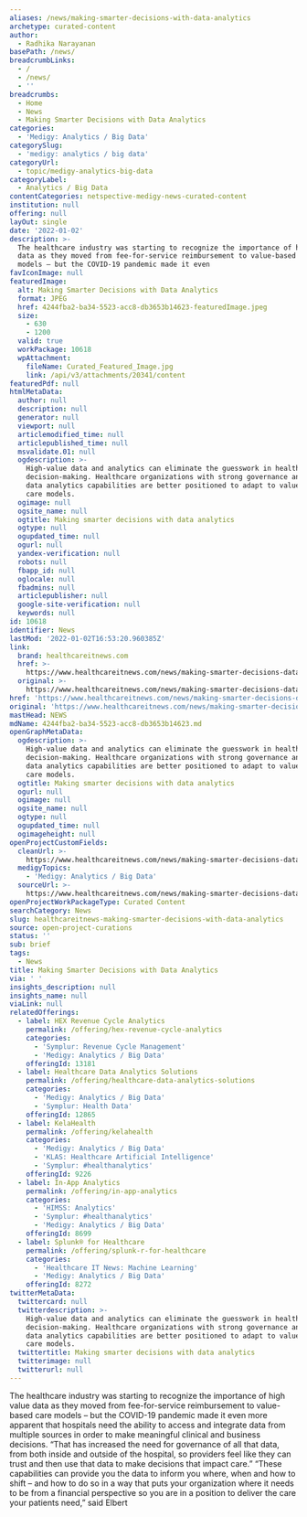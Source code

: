 ```yaml
---
aliases: /news/making-smarter-decisions-with-data-analytics
archetype: curated-content
author:
  - Radhika Narayanan
basePath: /news/
breadcrumbLinks:
  - /
  - /news/
  - ''
breadcrumbs:
  - Home
  - News
  - Making Smarter Decisions with Data Analytics
categories:
  - 'Medigy: Analytics / Big Data'
categorySlug:
  - 'medigy: analytics / big data'
categoryUrl:
  - topic/medigy-analytics-big-data
categoryLabel:
  - Analytics / Big Data
contentCategories: netspective-medigy-news-curated-content
institution: null
offering: null
layOut: single
date: '2022-01-02'
description: >-
  The healthcare industry was starting to recognize the importance of high value
  data as they moved from fee-for-service reimbursement to value-based care
  models – but the COVID-19 pandemic made it even
favIconImage: null
featuredImage:
  alt: Making Smarter Decisions with Data Analytics
  format: JPEG
  href: 4244fba2-ba34-5523-acc8-db3653b14623-featuredImage.jpeg
  size:
    - 630
    - 1200
  valid: true
  workPackage: 10618
  wpAttachment:
    fileName: Curated_Featured_Image.jpg
    link: /api/v3/attachments/20341/content
featuredPdf: null
htmlMetaData:
  author: null
  description: null
  generator: null
  viewport: null
  articlemodified_time: null
  articlepublished_time: null
  msvalidate.01: null
  ogdescription: >-
    High-value data and analytics can eliminate the guesswork in healthcare
    decision-making. Healthcare organizations with strong governance and good
    data analytics capabilities are better positioned to adapt to value-based
    care models.
  ogimage: null
  ogsite_name: null
  ogtitle: Making smarter decisions with data analytics
  ogtype: null
  ogupdated_time: null
  ogurl: null
  yandex-verification: null
  robots: null
  fbapp_id: null
  oglocale: null
  fbadmins: null
  articlepublisher: null
  google-site-verification: null
  keywords: null
id: 10618
identifier: News
lastMod: '2022-01-02T16:53:20.960385Z'
link:
  brand: healthcareitnews.com
  href: >-
    https://www.healthcareitnews.com/news/making-smarter-decisions-data-analytics
  original: >-
    https://www.healthcareitnews.com/news/making-smarter-decisions-data-analytics
href: 'https://www.healthcareitnews.com/news/making-smarter-decisions-data-analytics'
original: 'https://www.healthcareitnews.com/news/making-smarter-decisions-data-analytics'
mastHead: NEWS
mdName: 4244fba2-ba34-5523-acc8-db3653b14623.md
openGraphMetaData:
  ogdescription: >-
    High-value data and analytics can eliminate the guesswork in healthcare
    decision-making. Healthcare organizations with strong governance and good
    data analytics capabilities are better positioned to adapt to value-based
    care models.
  ogtitle: Making smarter decisions with data analytics
  ogurl: null
  ogimage: null
  ogsite_name: null
  ogtype: null
  ogupdated_time: null
  ogimageheight: null
openProjectCustomFields:
  cleanUrl: >-
    https://www.healthcareitnews.com/news/making-smarter-decisions-data-analytics
  medigyTopics:
    - 'Medigy: Analytics / Big Data'
  sourceUrl: >-
    https://www.healthcareitnews.com/news/making-smarter-decisions-data-analytics
openProjectWorkPackageType: Curated Content
searchCategory: News
slug: healthcareitnews-making-smarter-decisions-with-data-analytics
source: open-project-curations
status: ''
sub: brief
tags:
  - News
title: Making Smarter Decisions with Data Analytics
via: ' '
insights_description: null
insights_name: null
viaLink: null
relatedOfferings:
  - label: HEX Revenue Cycle Analytics
    permalink: /offering/hex-revenue-cycle-analytics
    categories:
      - 'Symplur: Revenue Cycle Management'
      - 'Medigy: Analytics / Big Data'
    offeringId: 13181
  - label: Healthcare Data Analytics Solutions
    permalink: /offering/healthcare-data-analytics-solutions
    categories:
      - 'Medigy: Analytics / Big Data'
      - 'Symplur: Health Data'
    offeringId: 12865
  - label: KelaHealth
    permalink: /offering/kelahealth
    categories:
      - 'Medigy: Analytics / Big Data'
      - 'KLAS: Healthcare Artificial Intelligence'
      - 'Symplur: #healthanalytics'
    offeringId: 9226
  - label: In-App Analytics
    permalink: /offering/in-app-analytics
    categories:
      - 'HIMSS: Analytics'
      - 'Symplur: #healthanalytics'
      - 'Medigy: Analytics / Big Data'
    offeringId: 8699
  - label: Splunk® for Healthcare
    permalink: /offering/splunk-r-for-healthcare
    categories:
      - 'Healthcare IT News: Machine Learning'
      - 'Medigy: Analytics / Big Data'
    offeringId: 8272
twitterMetaData:
  twittercard: null
  twitterdescription: >-
    High-value data and analytics can eliminate the guesswork in healthcare
    decision-making. Healthcare organizations with strong governance and good
    data analytics capabilities are better positioned to adapt to value-based
    care models.
  twittertitle: Making smarter decisions with data analytics
  twitterimage: null
  twitterurl: null
---
```

<p>The healthcare industry was starting to recognize the importance of high value data as they moved from fee-for-service reimbursement to value-based care models – but the COVID-19 pandemic made it even more apparent that hospitals need the ability to access and integrate data from multiple sources in order to make meaningful clinical and business decisions.
“That has increased the need for governance of all that data, from both inside and outside of the hospital, so providers feel like they can trust and then use that data to make decisions that impact care.”
“These capabilities can provide you the data to inform you where, when and how to shift – and how to do so in a way that puts your organization where it needs to be from a financial perspective so you are in a position to deliver the care your patients need,” said Elbert</p>
